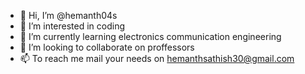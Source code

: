 - 👋 Hi, I’m @hemanth04s
- 👀 I’m interested in coding
- 🌱 I’m currently learning electronics communication engineering
- 💞️ I’m looking to collaborate on proffessors
- 📫 To reach me mail your needs on hemanthsathish30@gmail.com

<!---
hemanth04s/hemanth04s is a ✨ special ✨ repository because its `README.md` (this file) appears on your GitHub profile.
You can click the Preview link to take a look at your changes.
--->

